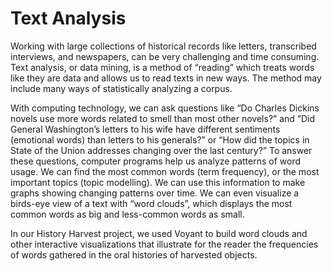 # Text Analysis
Working with large collections of historical records like letters, transcribed interviews, and newspapers, can be very challenging and time consuming. Text analysis, or data mining, is a method of “reading” which treats words like they are data and allows us to read texts in new ways.  The method may include many ways of statistically analyzing a corpus.     

With computing technology, we can ask questions like “Do Charles Dickins novels use more words related to smell than most other novels?” and “Did General Washington’s letters to his wife have different sentiments (emotional words) than letters to his generals?” or “How did the topics in State of the Union addresses changing over the last century?” To answer these questions, computer programs help us analyze patterns of word usage. We can find the most common words (term frequency), or the most important topics (topic modelling). We can use this information to make graphs showing changing patterns over time. We can even visualize a birds-eye view of a text with “word clouds”, which displays the most common words as big and less-common words as small. 

In our History Harvest project, we used Voyant to build word clouds and other interactive visualizations that illustrate for the reader the frequencies of words gathered in the oral histories of harvested objects. 
